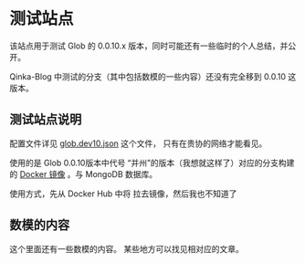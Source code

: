 # 测试站点

该站点用于测试 Glob 的 0.0.10.x 版本，同时可能还有一些临时的个人总结，并公开。

Qinka-Blog 中测试的分支（其中包括数模的一些内容）还没有完全移到 0.0.10 这版本。

## 测试站点说明

配置文件详见 [glob.dev10.json](http://192.168.233.181:5000/config/glob.dev.json) 这个文件，
只有在贵协的网络才能看见。

使用的是 Glob 0.0.10版本中代号 “并州”的版本（我想就这样了）对应的分支构建的 [Docker 镜像](https://hub.docker.com/r/qinka/glob/) 。与 MongoDB 数据库。

使用方式，先从 Docker Hub 中将 拉去镜像，然后我也不知道了

## 数模的内容

这个里面还有一些数模的内容。 某些地方可以找见相对应的文章。
